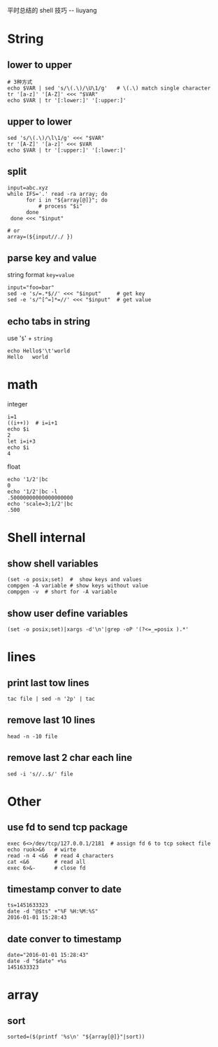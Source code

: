 平时总结的 shell 技巧   -- liuyang

# String
## lower to upper
```
# 3种方式
echo $VAR | sed 's/\(.\)/\U\1/g'   # \(.\) match single character 
tr '[a-z]' '[A-Z]' <<< "$VAR"
echo $VAR | tr '[:lower:]' '[:upper:]'
```
## upper to lower
```
sed 's/\(.\)/\l\1/g' <<< "$VAR"
tr '[A-Z]' '[a-z]' <<< $VAR
echo $VAR | tr '[:upper:]' '[:lower:]'
```

## split
```
input=abc.xyz
while IFS='.' read -ra array; do
      for i in "${array[@]}"; do
          # process "$i"
      done
 done <<< "$input"
 
# or
array=(${input//./ })
```
## parse key and value 
string format `key=value`
```
input="foo=bar"
sed -e 's/=.*$//' <<< "$input"     # get key 
sed -e 's/^[^=]*=//' <<< "$input"  # get value
```
## echo tabs in string
use '`$`' + `string`
```
echo Hello$'\t'world
Hello   world
```

# math
integer
```
i=1
((i++))  # i=i+1
echo $i
2
let i=i+3
echo $i
4
```
float
```
echo '1/2'|bc
0
echo '1/2'|bc -l
.50000000000000000000
echo 'scale=3;1/2'|bc
.500
```

# Shell internal
## show shell variables
```
(set -o posix;set)  #  show keys and values
compgen -A variable # show keys without value
compgen -v  # short for -A variable
```

## show user define variables
```
(set -o posix;set)|xargs -d'\n'|grep -oP '(?<=_=posix ).*'
```

# lines
## print last tow lines
```
tac file | sed -n '2p' | tac 
```
## remove last 10 lines
```
head -n -10 file
```
## remove last 2 char each line
```
sed -i 's//..$/' file
```

# Other
## use fd to send tcp package
```
exec 6<>/dev/tcp/127.0.0.1/2181  # assign fd 6 to tcp sokect file
echo ruok>&6   # wirte
read -n 4 <&6  # read 4 characters
cat <&6        # read all
exec 6>&-      # close fd
```


## timestamp conver to date
```
ts=1451633323
date -d "@$ts" +"%F %H:%M:%S"
2016-01-01 15:28:43
```
## date conver to timestamp
```
date="2016-01-01 15:28:43"
date -d "$date" +%s
1451633323
```


# array

## sort
```
sorted=($(printf '%s\n' "${array[@]}"|sort))
```
